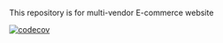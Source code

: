 This repository is for multi-vendor E-commerce website

[![codecov](https://codecov.io/gh/atlp-rwanda/e-commerce-crafters-fn/graph/badge.svg?token=ZB2U3Q435X)](https://codecov.io/gh/atlp-rwanda/e-commerce-crafters-fn)


